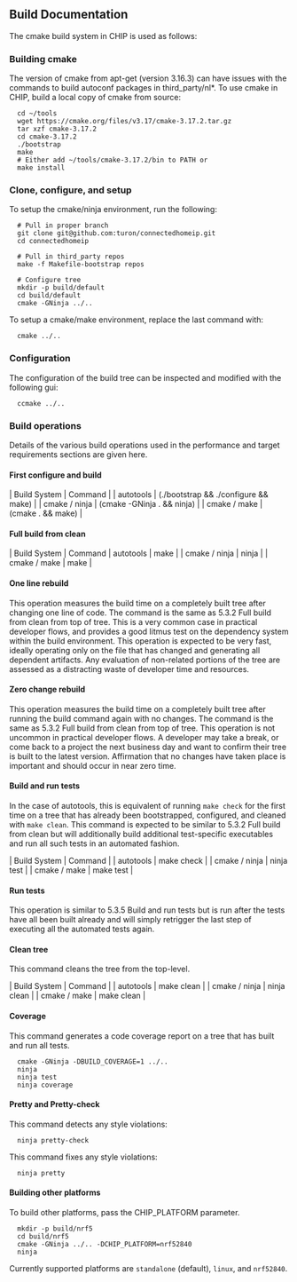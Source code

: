 ## Build Documentation

The cmake build system in CHIP is used as follows:

### Building cmake

The version of cmake from apt-get (version 3.16.3) can have issues with the
commands to build autoconf packages in third_party/nl\*. To use cmake in CHIP,
build a local copy of cmake from source:

```
  cd ~/tools
  wget https://cmake.org/files/v3.17/cmake-3.17.2.tar.gz
  tar xzf cmake-3.17.2
  cd cmake-3.17.2
  ./bootstrap
  make
  # Either add ~/tools/cmake-3.17.2/bin to PATH or
  make install
```

### Clone, configure, and setup

To setup the cmake/ninja environment, run the following:

```
  # Pull in proper branch
  git clone git@github.com:turon/connectedhomeip.git
  cd connectedhomeip

  # Pull in third_party repos
  make -f Makefile-bootstrap repos

  # Configure tree
  mkdir -p build/default
  cd build/default
  cmake -GNinja ../..
```

To setup a cmake/make environment, replace the last command with:

```
  cmake ../..
```

### Configuration

The configuration of the build tree can be inspected and modified with the
following gui:

```
  ccmake ../..
```

### Build operations

Details of the various build operations used in the performance and target
requirements sections are given here.

#### First configure and build

| Build System | Command | | autotools | (./bootstrap && ./configure && make) |
| cmake / ninja | (cmake -GNinja . && ninja) | | cmake / make | (cmake . &&
make) |

#### Full build from clean

| Build System | Command | autotools | make | | cmake / ninja | ninja | | cmake
/ make | make |

#### One line rebuild

This operation measures the build time on a completely built tree after changing
one line of code. The command is the same as 5.3.2 Full build from clean from
top of tree. This is a very common case in practical developer flows, and
provides a good litmus test on the dependency system within the build
environment. This operation is expected to be very fast, ideally operating only
on the file that has changed and generating all dependent artifacts. Any
evaluation of non-related portions of the tree are assessed as a distracting
waste of developer time and resources.

#### Zero change rebuild

This operation measures the build time on a completely built tree after running
the build command again with no changes. The command is the same as 5.3.2 Full
build from clean from top of tree. This operation is not uncommon in practical
developer flows. A developer may take a break, or come back to a project the
next business day and want to confirm their tree is built to the latest version.
Affirmation that no changes have taken place is important and should occur in
near zero time.

#### Build and run tests

In the case of autotools, this is equivalent of running `make check` for the
first time on a tree that has already been bootstrapped, configured, and cleaned
with `make clean`. This command is expected to be similar to 5.3.2 Full build
from clean but will additionally build additional test-specific executables and
run all such tests in an automated fashion.

| Build System | Command | | autotools | make check | | cmake / ninja | ninja
test | | cmake / make | make test |

#### Run tests

This operation is similar to 5.3.5 Build and run tests but is run after the
tests have all been built already and will simply retrigger the last step of
executing all the automated tests again.

#### Clean tree

This command cleans the tree from the top-level.

| Build System | Command | | autotools | make clean | | cmake / ninja | ninja
clean | | cmake / make | make clean |

#### Coverage

This command generates a code coverage report on a tree that has built and run
all tests.

```
  cmake -GNinja -DBUILD_COVERAGE=1 ../..
  ninja
  ninja test
  ninja coverage
```

#### Pretty and Pretty-check

This command detects any style violations:

```
  ninja pretty-check
```

This command fixes any style violations:

```
  ninja pretty
```

#### Building other platforms

To build other platforms, pass the CHIP_PLATFORM parameter.

```
  mkdir -p build/nrf5
  cd build/nrf5
  cmake -GNinja ../.. -DCHIP_PLATFORM=nrf52840
  ninja
```

Currently supported platforms are `standalone` (default), `linux`, and `nrf52840`.
